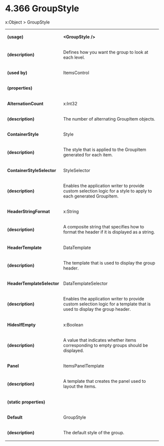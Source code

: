 <html dir="LTR" xmlns:mshelp="http://msdn.microsoft.com/mshelp" xmlns:ddue="http://ddue.schemas.microsoft.com/authoring/2003/5" xmlns:xlink="http://www.w3.org/1999/xlink" xmlns:tool="http://www.microsoft.com/tooltip"><body><input type="hidden" id="userDataCache" class="userDataStyle"><input type="hidden" id="hiddenScrollOffset"><img id="dropDownImage" style="display:none; height:0; width:0;" src="../local/drpdown.gif"><img id="dropDownHoverImage" style="display:none; height:0; width:0;" src="../local/drpdown_orange.gif"><img id="collapseImage" style="display:none; height:0; width:0;" src="../local/collapse.gif"><img id="expandImage" style="display:none; height:0; width:0;" src="../local/exp.gif"><img id="collapseAllImage" style="display:none; height:0; width:0;" src="../local/collall.gif"><img id="expandAllImage" style="display:none; height:0; width:0;" src="../local/expall.gif"><img id="copyImage" style="display:none; height:0; width:0;" src="../local/copycode.gif"><img id="copyHoverImage" style="display:none; height:0; width:0;" src="../local/copycodeHighlight.gif"><div id="header"><h1 class="heading">4.366 GroupStyle</h1></div><div id="mainSection"><div id="mainBody"><div id="allHistory" class="saveHistory" onsave="saveAll()" onload="loadAll()"></div>




<p xmlns:wsd="http://wsdev.schemas.microsoft.com/authoring/2008/2" xmlns:msxsl="urn:schemas-microsoft-com:xslt" xmlns:script="urn:script" xmlns:build="urn:build">
<div id="sectionSection0" class="section" name="collapseableSection"><content xmlns="http://ddue.schemas.microsoft.com/authoring/2003/5" xmlns:wsd="http://wsdev.schemas.microsoft.com/authoring/2008/2" xmlns:msxsl="urn:schemas-microsoft-com:xslt" xmlns:script="urn:script" xmlns:build="urn:build">
				</content></div><div id="sectionSection1" class="section" name="collapseableSection"><content xmlns="http://ddue.schemas.microsoft.com/authoring/2003/5" xmlns:wsd="http://wsdev.schemas.microsoft.com/authoring/2008/2" xmlns:msxsl="urn:schemas-microsoft-com:xslt" xmlns:script="urn:script" xmlns:build="urn:build">
					<p xmlns="">
						<mshelp:link keywords="ede4c53c-28c9-420a-b2bb-74ad1d6320fd" tabindex="0">x:Object</mshelp:link> &gt; GroupStyle</p>
					<p xmlns=""><b></b></p><table class="ProtocolAuthoredTable" xmlns=""><tr>
								<td>
									<p>
										<b>(usage)</b>
									</p>
								</td>
								<td>
									<p>
										<b>&lt;GroupStyle /&gt;</b>
									</p>
								</td>
							</tr><tr>
							<td>
								<p>
									<b>(description)</b>
								</p>
							</td>
							<td>
								<p>Defines how you want the group to look at each level.</p>
							</td>
						</tr><tr>
							<td>
								<p>
									<b>(used by)</b>
								</p>
							</td>
							<td>
								<p>
									<mshelp:link keywords="0d0e6f5c-d642-4f89-9090-fdf973cf29b1" tabindex="0">ItemsControl</mshelp:link>
								</p>
							</td>
						</tr><tr>
							<td>
								<p>
									<b>(properties)</b>
								</p>
							</td>
							<td>
							</td>
						</tr><tr>
							<td>
								<p>
									<b>AlternationCount</b>
								</p>
							</td>
							<td>
								<p>
									<mshelp:link keywords="d6b82220-4c31-4dfc-8702-685a21a923ba" tabindex="0">x:Int32</mshelp:link>
								</p>
							</td>
						</tr><tr>
							<td>
								<p>
									<b>(description)</b>
								</p>
							</td>
							<td>
								<p>The number of alternating GroupItem objects.</p>
							</td>
						</tr><tr>
							<td>
								<p>
									<b>ContainerStyle</b>
								</p>
							</td>
							<td>
								<p>
									<mshelp:link keywords="207325ca-3d3f-4caf-a3a0-a51543fafa2e" tabindex="0">Style</mshelp:link>
								</p>
							</td>
						</tr><tr>
							<td>
								<p>
									<b>(description)</b>
								</p>
							</td>
							<td>
								<p>The style that is applied to the GroupItem generated for each item.</p>
							</td>
						</tr><tr>
							<td>
								<p>
									<b>ContainerStyleSelector</b>
								</p>
							</td>
							<td>
								<p>
									<mshelp:link keywords="c85222c6-27f4-41c0-b7aa-8e378e945de2" tabindex="0">StyleSelector</mshelp:link>
								</p>
							</td>
						</tr><tr>
							<td>
								<p>
									<b>(description)</b>
								</p>
							</td>
							<td>
								<p>Enables the application writer to provide custom selection logic for a style to apply to each generated GroupItem.</p>
							</td>
						</tr><tr>
							<td>
								<p>
									<b>HeaderStringFormat</b>
								</p>
							</td>
							<td>
								<p>
									<mshelp:link keywords="e37f1d31-5cbd-48d9-991b-2461aaa6158e" tabindex="0">x:String</mshelp:link>
								</p>
							</td>
						</tr><tr>
							<td>
								<p>
									<b>(description)</b>
								</p>
							</td>
							<td>
								<p>A composite string that specifies how to format the header if it is displayed as a string.</p>
							</td>
						</tr><tr>
							<td>
								<p>
									<b>HeaderTemplate</b>
								</p>
							</td>
							<td>
								<p>
									<mshelp:link keywords="1a74b864-0d8b-461d-9230-448cb6c24468" tabindex="0">DataTemplate</mshelp:link>
								</p>
							</td>
						</tr><tr>
							<td>
								<p>
									<b>(description)</b>
								</p>
							</td>
							<td>
								<p>The template that is used to display the group header.</p>
							</td>
						</tr><tr>
							<td>
								<p>
									<b>HeaderTemplateSelector</b>
								</p>
							</td>
							<td>
								<p>
									<mshelp:link keywords="129bd717-3d87-4c75-9ee4-dd797c1dd906" tabindex="0">DataTemplateSelector</mshelp:link>
								</p>
							</td>
						</tr><tr>
							<td>
								<p>
									<b>(description)</b>
								</p>
							</td>
							<td>
								<p>Enables the application writer to provide custom selection logic for a template that is used to display the group header.</p>
							</td>
						</tr><tr>
							<td>
								<p>
									<b>HidesIfEmpty</b>
								</p>
							</td>
							<td>
								<p>
									<mshelp:link keywords="936164dd-836e-4cb8-9aab-8921de048dd2" tabindex="0">x:Boolean</mshelp:link>
								</p>
							</td>
						</tr><tr>
							<td>
								<p>
									<b>(description)</b>
								</p>
							</td>
							<td>
								<p>A value that indicates whether items corresponding to empty groups should be displayed.</p>
							</td>
						</tr><tr>
							<td>
								<p>
									<b>Panel</b>
								</p>
							</td>
							<td>
								<p>
									<mshelp:link keywords="740b5ae6-2f74-4429-baf1-ae64155ca0c6" tabindex="0">ItemsPanelTemplate</mshelp:link>
								</p>
							</td>
						</tr><tr>
							<td>
								<p>
									<b>(description)</b>
								</p>
							</td>
							<td>
								<p>A template that creates the panel used to layout the items.</p>
							</td>
						</tr><tr>
							<td>
								<p>
									<b>(static properties)</b>
								</p>
							</td>
							<td>
							</td>
						</tr><tr>
							<td>
								<p>
									<b>Default</b>
								</p>
							</td>
							<td>
								<p>GroupStyle</p>
							</td>
						</tr><tr>
							<td>
								<p>
									<b>(description)</b>
								</p>
							</td>
							<td>
								<p>The default style of the group.</p>
							</td>
						</tr></table>
				</content></div><!--[if gte IE 5]>
			<tool:tip element="languageFilterToolTip" avoidmouse="false"/>
		<![endif]--></div><a name="feedback"></a><span></span></div></body></html>
